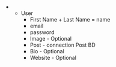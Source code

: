 * - User
    - First Name + Last Name = name
    - email
    - password
    - Image - Optional
    - Post - connection Post BD
    - Bio - Optional
    - Website - Optional